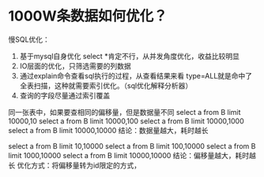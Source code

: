 # 1000W条数据如何优化？
慢SQL优化：
1. 基于mysql自身优化 select *肯定不行，从并发角度优化，收益比较明显
2. IO层面的优化，只筛选需要的列数据
3. 通过explain命令查看sql执行的过程，从查看结果来看 type=ALL就是命中了全表扫描，这种就需要索引优化。（sql优化解释分析器）
4. 查询的字段尽量通过索引覆盖

同一张表中，如果要查相同的偏移量，但是数据量不同
select a from B limit 10000,10
select a from B limit 10000,100
select a from B limit 10000,1000
select a from B limit 10000,10000
结论：数据量越大，耗时越长

select a from B limit 10,10000
select a from B limit 100,10000
select a from B limit 1000,10000
select a from B limit 10000,10000
结论：偏移量越大，耗时越长
优化方式：将偏移量转为id限定的方式，